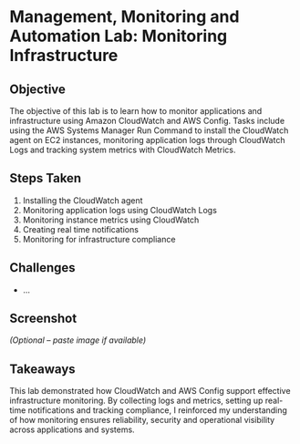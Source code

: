 # Management, Monitoring and Automation Lab: Monitoring Infrastructure

## Objective
The objective of this lab is to learn how to monitor applications and infrastructure using Amazon CloudWatch and AWS Config. Tasks include using the AWS Systems Manager Run Command to install the CloudWatch agent on EC2 instances, monitoring application logs through CloudWatch Logs and tracking system metrics with CloudWatch Metrics.

## Steps Taken
1. Installing the CloudWatch agent
2. Monitoring application logs using CloudWatch Logs
3. Monitoring instance metrics using CloudWatch
4. Creating real time notifications
5. Monitoring for infrastructure compliance

## Challenges
- ...

## Screenshot
_(Optional – paste image if available)_

## Takeaways
This lab demonstrated how CloudWatch and AWS Config support effective infrastructure monitoring. By collecting logs and metrics, setting up real-time notifications and tracking compliance, I reinforced my understanding of how monitoring ensures reliability, security and operational visibility across applications and systems.

